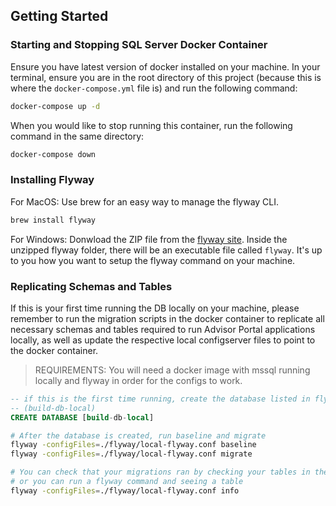 ## Getting Started

### Starting and Stopping SQL Server Docker Container

Ensure you have latest version of docker installed on your machine. In your terminal, ensure you are in the root directory of this project (because this is where the `docker-compose.yml` file is) and run the following command:

```bash
docker-compose up -d
```

When you would like to stop running this container, run the following command in the same directory:

```bash
docker-compose down
```

### Installing Flyway

For MacOS: Use brew for an easy way to manage the flyway CLI.

```bash
brew install flyway
```

For Windows: Donwload the ZIP file from the [flyway site](https://flywaydb.org/documentation/commandline/). Inside the unzipped flyway folder, there will be an executable file called `flyway`. It's up to you how you want to setup the flyway command on your machine.

### Replicating Schemas and Tables

If this is your first time running the DB locally on your machine, please remember to run the migration scripts in the docker container to replicate all necessary schemas and tables required to run Advisor Portal applications locally, as well as update the respective local configserver files to point to the docker container.

> REQUIREMENTS: You will need a docker image with mssql running locally and flyway in order for the configs to work.

```sql
-- if this is the first time running, create the database listed in flyway/local-flyway.conf
-- (build-db-local)
CREATE DATABASE [build-db-local]
```

```bash
# After the database is created, run baseline and migrate
flyway -configFiles=./flyway/local-flyway.conf baseline
flyway -configFiles=./flyway/local-flyway.conf migrate

# You can check that your migrations ran by checking your tables in the database
# or you can run a flyway command and seeing a table
flyway -configFiles=./flyway/local-flyway.conf info

```
